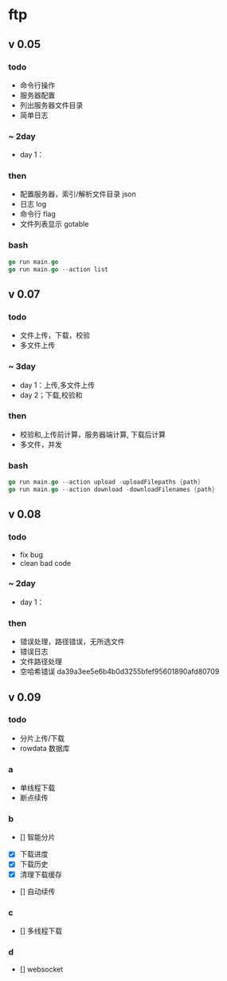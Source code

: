 # ftp

## v 0.05

### todo
- 命令行操作
- 服务器配置
- 列出服务器文件目录
- 简单日志

### ~ 2day
- day 1：

### then
- 配置服务器，索引/解析文件目录 json
- 日志 log
- 命令行 flag
- 文件列表显示 gotable

### bash
```go
go run main.go
go run main.go --action list
```

## v 0.07

### todo
- 文件上传，下载，校验
- 多文件上传

### ~ 3day
- day 1：上传,多文件上传
- day 2；下载,校验和

### then
- 校验和,上传前计算，服务器端计算, 下载后计算
- 多文件，并发
### bash
```go
go run main.go --action upload -uploadFilepaths {path}
go run main.go --action download -downloadFilenames {path}
```

## v 0.08
### todo
- fix bug
- clean bad code
### ~ 2day
- day 1：

### then
- 错误处理，路径错误，无所选文件
- 错误日志
- 文件路径处理
- 空哈希错误 da39a3ee5e6b4b0d3255bfef95601890afd80709

## v 0.09

### todo
- 分片上传/下载
- rowdata 数据库

### a
- 单线程下载
- 断点续传

### b
- [] 智能分片
- [x] 下载进度
- [x] 下载历史
- [x] 清理下载缓存
- [] 自动续传

### c
- [] 多线程下载

### d
- [] websocket